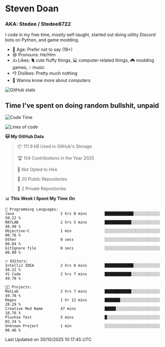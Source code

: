 # Steven Doan
### AKA: Stedee / Stedee8722
I code in my free time, mostly self-taught, started out doing utility Discord bots on Python, and game modding.

- 🤔 Age: Prefer not to say (18+)
- 😄 Pronouns: He/Him
- 👍 Likes: 🐈 cute fluffy things, 💻 computer-related things, 🎮 modding games, 🎶 music
- 👎 Dislikes: Pretty much nothing
- 🥹 Wanna know more about computers

![GitHub stats](https://github-readme-stats-iota-mocha-40.vercel.app/api?username=Stedee8722&show=prs_merged,prs_merged_percentage&show_icons=true&theme=transparent)

## Time I've spent on doing random bullshit, unpaid
<!--START_SECTION:Time I've spent on doing random bullshit, unpaid-->
![Code Time](http://img.shields.io/badge/Code%20Time-369%20hrs%2010%20mins-blue)

![Lines of code](https://img.shields.io/badge/From%20Hello%20World%20I%27ve%20Written-91.7%20thousand%20lines%20of%20code-blue)

**🐱 My GitHub Data** 

> 📦 111.9 kB Used in GitHub's Storage 
 > 
> 🏆 154 Contributions in the Year 2025
 > 
> 🚫 Not Opted to Hire
 > 
> 📜 20 Public Repositories 
 > 
> 🔑 2 Private Repositories 
 > 
📊 **This Week I Spent My Time On** 

```text
💬 Programming Languages: 
Java                     2 hrs 8 mins        █████████████░░░░░░░░░░░░   50.22 % 
MATLAB                   2 hrs 5 mins        ████████████░░░░░░░░░░░░░   48.99 % 
Objective-C              1 min               ░░░░░░░░░░░░░░░░░░░░░░░░░   00.76 % 
Other                    0 secs              ░░░░░░░░░░░░░░░░░░░░░░░░░   00.04 % 
GitIgnore file           0 secs              ░░░░░░░░░░░░░░░░░░░░░░░░░   00.00 % 

🔥 Editors: 
IntelliJ IDEA            2 hrs 8 mins        █████████████░░░░░░░░░░░░   50.22 % 
VS Code                  2 hrs 7 mins        ████████████░░░░░░░░░░░░░   49.78 % 

🐱‍💻 Projects: 
MatLab                   2 hrs 7 mins        ████████████░░░░░░░░░░░░░   49.78 % 
Regex                    1 hr 12 mins        ███████░░░░░░░░░░░░░░░░░░   28.29 % 
Creative Mod Name        47 mins             █████░░░░░░░░░░░░░░░░░░░░   18.76 % 
Plushie Test             5 mins              █░░░░░░░░░░░░░░░░░░░░░░░░   02.34 % 
Unknown Project          1 min               ░░░░░░░░░░░░░░░░░░░░░░░░░   00.46 % 
```


 Last Updated on 30/10/2025 10:17:45 UTC
<!--END_SECTION:Time I've spent on doing random bullshit, unpaid-->
